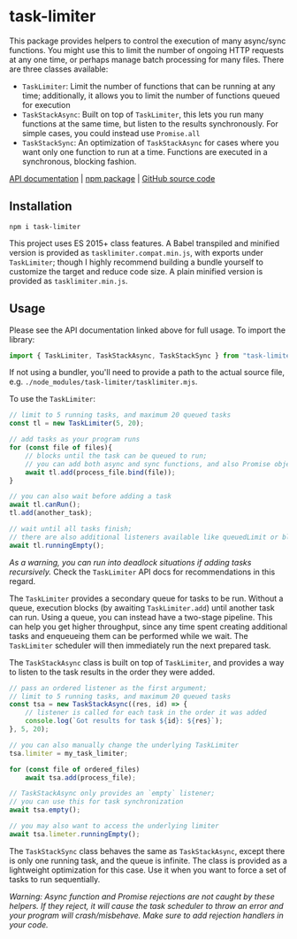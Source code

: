 # task-limiter

This package provides helpers to control the execution of many async/sync functions. You might
use this to limit the number of ongoing HTTP requests at any one time, or perhaps manage batch
processing for many files. There are three classes available:

-	`TaskLimiter`: Limit the number of functions that can be running at any time; additionally,
	it allows you to limit the number of functions queued for execution
- 	`TaskStackAsync`: Built on top of `TaskLimiter`, this lets you run many functions at the same
	time, but listen to the results synchronously. For simple cases, you could instead use
	`Promise.all`
-	`TaskStackSync`: An optimization of `TaskStackAsync` for cases where you want only one function
	to run at a time. Functions are executed in a synchronous, blocking fashion.


[API documentation](https://azmisov.github.io/task-limiter) |
[npm package](https://www.npmjs.com/package/task-limiter) |
[GitHub source code](https://www.github.com/Azmisov/task-limiter)

## Installation

```
npm i task-limiter
```

This project uses ES 2015+ class features. A Babel transpiled and minified version is provided as
`tasklimiter.compat.min.js`, with exports under `TaskLimiter`; though I highly recommend building a
bundle yourself to customize the target and reduce code size. A plain minified version is provided
as `tasklimiter.min.js`.

## Usage

Please see the API documentation linked above for full usage. To import the library:

```js
import { TaskLimiter, TaskStackAsync, TaskStackSync } from "task-limiter";
```

If not using a bundler, you'll need to provide a path to the actual source file, e.g.
`./node_modules/task-limiter/tasklimiter.mjs`.

To use the `TaskLimiter`:

```js
// limit to 5 running tasks, and maximum 20 queued tasks
const tl = new TaskLimiter(5, 20);

// add tasks as your program runs
for (const file of files){
	// blocks until the task can be queued to run;
	// you can add both async and sync functions, and also Promise objects
	await tl.add(process_file.bind(file));
}

// you can also wait before adding a task
await tl.canRun();
tl.add(another_task);

// wait until all tasks finish;
// there are also additional listeners available like queuedLimit or blockedEmpty
await tl.runningEmpty();
```

*As a warning, you can run into deadlock situations if adding tasks recursively.* Check the
`TaskLimiter` API docs for recommendations in this regard.

The `TaskLimiter` provides a secondary queue for tasks to be run. Without a queue, execution blocks
(by awaiting `TaskLimiter.add`) until another task can run. Using a queue, you can instead have a
two-stage pipeline. This can help you get higher throughput, since any time spent creating
additional tasks and enqueueing them can be performed while we wait. The `TaskLimiter` scheduler
will then immediately run the next prepared task.

The `TaskStackAsync` class is built on top of `TaskLimiter`, and provides a way to listen to the
task results in the order they were added.

```js
// pass an ordered listener as the first argument;
// limit to 5 running tasks, and maximum 20 queued tasks
const tsa = new TaskStackAsync((res, id) => {
	// listener is called for each task in the order it was added
	console.log(`Got results for task ${id}: ${res}`);
}, 5, 20);

// you can also manually change the underlying TaskLimiter
tsa.limiter = my_task_limiter;

for (const file of ordered_files)
	await tsa.add(process_file);

// TaskStackAsync only provides an `empty` listener;
// you can use this for task synchronization
await tsa.empty();

// you may also want to access the underlying limiter
await tsa.limeter.runningEmpty();
```

The `TaskStackSync` class behaves the same as `TaskStackAsync`, except there is only one running
task, and the queue is infinite. The class is provided as a lightweight optimization for this case.
Use it when you want to force a set of tasks to run sequentially.

*Warning: Async function and Promise rejections are not caught by these helpers. If they reject, it will
cause the task scheduler to throw an error and your program will crash/misbehave. Make sure to
add rejection handlers in your code.*
